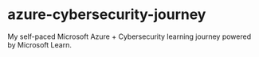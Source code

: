 # azure-cybersecurity-journey
My self-paced Microsoft Azure + Cybersecurity learning journey powered by Microsoft Learn.

